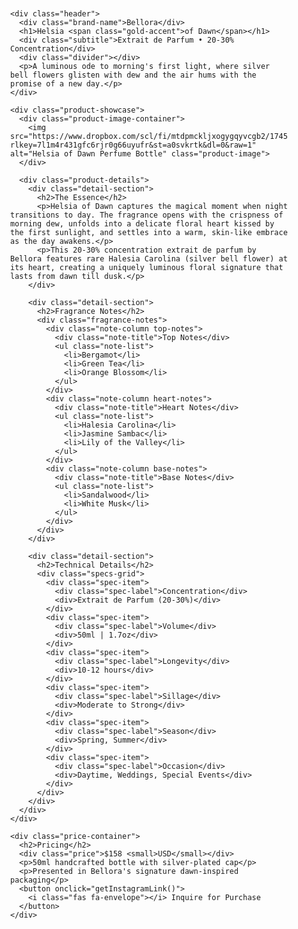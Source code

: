 <!DOCTYPE html>
<html lang="en">
<head>
  <meta charset="UTF-8">
  <meta name="viewport" content="width=device-width, initial-scale=1">
  <title>Bellora | Helsia of Dawn - Extrait de Parfum</title>
  <link href="https://fonts.googleapis.com/css2?family=Cormorant+Garamond:wght@500;600;700&family=Montserrat:wght@300;400&display=swap" rel="stylesheet">
  <link rel="stylesheet" href="https://cdnjs.cloudflare.com/ajax/libs/font-awesome/6.0.0/css/all.min.css">
  <style>
    :root {
      --gold: #c6a972;
      --dawn-pink: #e8c8c8;
      --sunrise: #d4a373;
      --twilight: #7a5d6e;
      --text: #4a3e3c;
      --green-tea: #d1d9c7;
      --silver-bell: #e8e8e8;
    }
    
    body {
      background: linear-gradient(135deg, #fdf6f8 0%, #f9e9e9 100%);
      font-family: 'Cormorant Garamond', serif;
      color: var(--text);
      margin: 0;
      padding: 0;
      min-height: 100vh;
      position: relative;
      overflow-x: hidden;
    }
    
    .gold-accent {
      color: var(--gold);
    }
    
    .container {
      max-width: 1000px;
      margin: 0 auto;
      padding: 60px 30px;
      position: relative;
    }
    
    .header {
      text-align: center;
      margin-bottom: 50px;
      position: relative;
    }
    
    .brand-name {
      font-size: 24px;
      letter-spacing: 5px;
      color: var(--twilight);
      margin-bottom: 10px;
      text-transform: uppercase;
      font-family: 'Montserrat', sans-serif;
    }
    
    h1 {
      font-size: 72px;
      font-weight: 300;
      margin: 10px 0;
      color: var(--twilight);
      letter-spacing: 2px;
      line-height: 1.1;
    }
    
    .subtitle {
      font-size: 24px;
      font-style: italic;
      color: var(--sunrise);
      margin-top: 15px;
    }
    
    .divider {
      width: 150px;
      height: 1px;
      background: linear-gradient(to right, transparent, var(--gold), transparent);
      margin: 40px auto;
      position: relative;
    }
    
    .divider:before, .divider:after {
      content: "❀";
      position: absolute;
      color: var(--gold);
      top: -12px;
      font-size: 20px;
    }
    
    .divider:before {
      left: -5px;
    }
    
    .divider:after {
      right: -5px;
    }
    
    .product-showcase {
      display: flex;
      align-items: center;
      gap: 60px;
      margin: 60px 0;
    }
    
    .product-image-container {
      flex: 1;
      position: relative;
      min-width: 350px;
    }
    
    .product-image {
      width: 100%;
      border-radius: 5px;
      box-shadow: 0 30px 60px -20px rgba(122, 93, 110, 0.3);
      border: 15px solid white;
      transition: transform 0.5s ease;
      object-fit: cover;
      height: 500px;
    }
    
    .product-image:hover {
      transform: scale(1.02);
    }
    
    .product-details {
      flex: 1;
    }
    
    .detail-section {
      margin-bottom: 40px;
    }
    
    h2 {
      font-size: 28px;
      color: var(--twilight);
      margin-bottom: 20px;
      position: relative;
      display: inline-block;
    }
    
    h2:after {
      content: "";
      position: absolute;
      bottom: -8px;
      left: 0;
      width: 60%;
      height: 1px;
      background: var(--gold);
    }
    
    p {
      font-size: 18px;
      line-height: 1.8;
      margin-bottom: 20px;
    }
    
    .fragrance-notes {
      display: flex;
      justify-content: space-between;
      margin-top: 30px;
    }
    
    .note-column {
      flex: 1;
      text-align: center;
      padding: 0 15px;
      position: relative;
    }
    
    .note-column:not(:last-child):after {
      content: "";
      position: absolute;
      right: 0;
      top: 20%;
      height: 60%;
      width: 1px;
      background: linear-gradient(to bottom, transparent, var(--gold), transparent);
    }
    
    .note-title {
      font-size: 20px;
      margin-bottom: 15px;
      font-weight: 600;
      position: relative;
      display: inline-block;
    }
    
    .top-notes .note-title {
      color: var(--sunrise);
    }
    
    .heart-notes .note-title {
      color: var(--twilight);
    }
    
    .base-notes .note-title {
      color: var(--gold);
    }
    
    .note-list {
      list-style: none;
      padding: 0;
      font-family: 'Montserrat', sans-serif;
      font-size: 15px;
    }
    
    .note-list li {
      margin-bottom: 12px;
      position: relative;
      padding-left: 20px;
    }
    
    .top-notes .note-list li:before {
      content: "☀️";
      position: absolute;
      left: 0;
    }
    
    .heart-notes .note-list li:before {
      content: "🌸";
      position: absolute;
      left: 0;
    }
    
    .base-notes .note-list li:before {
      content: "🌙";
      position: absolute;
      left: 0;
    }
    
    .specs-grid {
      display: grid;
      grid-template-columns: repeat(2, 1fr);
      gap: 15px;
      margin-top: 20px;
    }
    
    .spec-item {
      font-family: 'Montserrat', sans-serif;
    }
    
    .spec-label {
      font-weight: 600;
      color: var(--twilight);
    }
    
    .price-container {
      background: rgba(255, 255, 255, 0.7);
      padding: 40px;
      border-radius: 5px;
      text-align: center;
      margin: 50px 0;
      border: 1px solid rgba(198, 169, 114, 0.3);
    }
    
    .price {
      font-size: 42px;
      color: var(--twilight);
      margin: 10px 0;
      font-weight: 300;
    }
    
    .price small {
      font-size: 24px;
      color: var(--sunrise);
    }
    
    button {
      background-color: var(--twilight);
      color: white;
      border: none;
      padding: 16px 45px;
      font-size: 18px;
      letter-spacing: 1px;
      margin-top: 30px;
      cursor: pointer;
      transition: all 0.3s ease;
      font-family: 'Cormorant Garamond', serif;
      border-radius: 3px;
    }
    
    button:hover {
      background-color: var(--sunrise);
      transform: translateY(-3px);
    }
    
    .floral-decoration {
      position: absolute;
      opacity: 0.05;
      z-index: -1;
      font-size: 200px;
      color: var(--gold);
    }
    
    .floral-1 {
      top: 50px;
      left: -50px;
      transform: rotate(-15deg);
    }
    
    .floral-2 {
      bottom: 50px;
      right: -50px;
      transform: rotate(15deg);
    }
    
    @media (max-width: 900px) {
      .product-showcase {
        flex-direction: column;
      }
      
      .product-image-container {
        min-width: auto;
      }
      
      .product-image {
        height: 400px;
      }
      
      h1 {
        font-size: 56px;
      }
      
      .note-column:not(:last-child):after {
        display: none;
      }
    }
  </style>
</head>
<body>
  <div class="container">
    <i class="fas fa-spa floral-decoration floral-1"></i>
    <i class="fas fa-spa floral-decoration floral-2"></i>
    
    <div class="header">
      <div class="brand-name">Bellora</div>
      <h1>Helsia <span class="gold-accent">of Dawn</span></h1>
      <div class="subtitle">Extrait de Parfum • 20-30% Concentration</div>
      <div class="divider"></div>
      <p>A luminous ode to morning's first light, where silver bell flowers glisten with dew and the air hums with the promise of a new day.</p>
    </div>
    
    <div class="product-showcase">
      <div class="product-image-container">
        <img src="https://www.dropbox.com/scl/fi/mtdpmckljxogygqyvcgb2/1745654439068.jpg?rlkey=7l1m4r431gfc6rjr0g66uyufr&st=a0svkrtk&dl=0&raw=1" alt="Helsia of Dawn Perfume Bottle" class="product-image">
      </div>
      
      <div class="product-details">
        <div class="detail-section">
          <h2>The Essence</h2>
          <p>Helsia of Dawn captures the magical moment when night transitions to day. The fragrance opens with the crispness of morning dew, unfolds into a delicate floral heart kissed by the first sunlight, and settles into a warm, skin-like embrace as the day awakens.</p>
          <p>This 20-30% concentration extrait de parfum by Bellora features rare Halesia Carolina (silver bell flower) at its heart, creating a uniquely luminous floral signature that lasts from dawn till dusk.</p>
        </div>
        
        <div class="detail-section">
          <h2>Fragrance Notes</h2>
          <div class="fragrance-notes">
            <div class="note-column top-notes">
              <div class="note-title">Top Notes</div>
              <ul class="note-list">
                <li>Bergamot</li>
                <li>Green Tea</li>
                <li>Orange Blossom</li>
              </ul>
            </div>
            <div class="note-column heart-notes">
              <div class="note-title">Heart Notes</div>
              <ul class="note-list">
                <li>Halesia Carolina</li>
                <li>Jasmine Sambac</li>
                <li>Lily of the Valley</li>
              </ul>
            </div>
            <div class="note-column base-notes">
              <div class="note-title">Base Notes</div>
              <ul class="note-list">
                <li>Sandalwood</li>
                <li>White Musk</li>
              </ul>
            </div>
          </div>
        </div>
        
        <div class="detail-section">
          <h2>Technical Details</h2>
          <div class="specs-grid">
            <div class="spec-item">
              <div class="spec-label">Concentration</div>
              <div>Extrait de Parfum (20-30%)</div>
            </div>
            <div class="spec-item">
              <div class="spec-label">Volume</div>
              <div>50ml | 1.7oz</div>
            </div>
            <div class="spec-item">
              <div class="spec-label">Longevity</div>
              <div>10-12 hours</div>
            </div>
            <div class="spec-item">
              <div class="spec-label">Sillage</div>
              <div>Moderate to Strong</div>
            </div>
            <div class="spec-item">
              <div class="spec-label">Season</div>
              <div>Spring, Summer</div>
            </div>
            <div class="spec-item">
              <div class="spec-label">Occasion</div>
              <div>Daytime, Weddings, Special Events</div>
            </div>
          </div>
        </div>
      </div>
    </div>
    
    <div class="price-container">
      <h2>Pricing</h2>
      <div class="price">$158 <small>USD</small></div>
      <p>50ml handcrafted bottle with silver-plated cap</p>
      <p>Presented in Bellora's signature dawn-inspired packaging</p>
      <button onclick="getInstagramLink()">
        <i class="fas fa-envelope"></i> Inquire for Purchase
      </button>
    </div>
  </div>

  <script>
    function getInstagramLink() {
      window.location.href = "https://www.instagram.com/kura.nilson/";
    }
  </script>
</body>
</html>
